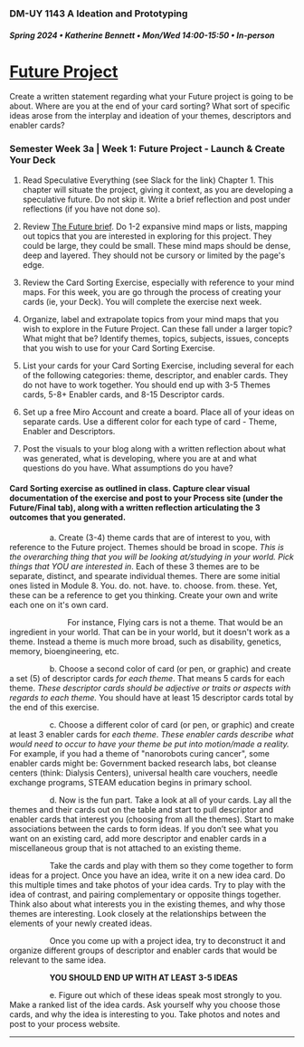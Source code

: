 ### DM-UY 1143 A Ideation and Prototyping
##### Spring 2024 • Katherine Bennett • Mon/Wed 14:00-15:50 • In-person

# [Future Project](Future.md)






  Create a written statement regarding what your Future project is going to be about. Where are you at the end of your card sorting? What sort of specific ideas arose from the interplay and ideation of your themes, descriptors and enabler cards?

### Semester Week 3a | Week 1: Future Project - Launch & Create Your Deck

1. Read Speculative Everything (see Slack for the link) Chapter 1. This chapter will situate the project, giving it context, as you are developing a speculative future. Do not skip it. Write a brief reflection and post under reflections (if you have not done so).

2. Review [The Future brief](Future.md). Do 1-2 expansive mind maps or lists, mapping out topics that you are interested in exploring for this project. They could be large, they could be small. These mind maps should be dense, deep and layered. They should not be cursory or limited by the page's edge. 


3. Review the Card Sorting Exercise, especially with reference to your mind maps. For this week, you are go through the process of creating your cards (ie, your Deck). You will complete the exercise next week.

4. Organize, label and extrapolate topics from your mind maps that you wish to explore in the Future Project. Can these fall under a larger topic? What might that be? Identify themes, topics, subjects, issues, concepts that you wish to use for your Card Sorting Exercise.

5. List your cards for your Card Sorting Exercise, including several for each of the following categories: theme, descriptor, and enabler cards. They do not have to work together. You should end up with 3-5 Themes cards, 5-8+ Enabler cards, and 8-15 Descriptor cards.

6. Set up a free Miro Account and create a board. Place all of your ideas on separate cards. Use a different color for each type of card - Theme, Enabler and Descriptors.


7. Post the visuals to your blog along with a written reflection about what was generated, what is developing, where you are at and what questions do you have. What assumptions do you have?


#### Card Sorting exercise as outlined in class. Capture clear visual documentation of the exercise and post to your Process site (under the Future/Final tab),  along with a written reflection articulating the 3 outcomes that you generated.

  &nbsp;&nbsp;&nbsp;&nbsp;&nbsp;&nbsp;&nbsp;&nbsp;&nbsp;&nbsp;&nbsp;&nbsp;&nbsp;&nbsp;&nbsp;&nbsp;&nbsp;&nbsp;a. Create (3-4) theme cards that are of interest to you, with reference to the Future project. Themes should be broad in scope. _This is the overarching thing that you will be looking at/studying in your world. Pick things that YOU are interested in_. Each of these 3 themes are to be separate, distinct, and spearate individual themes. There are some initial ones listed in Module 8. You. do. not. have. to. choose. from. these. Yet, these can be a reference to get you thinking. Create your own and write each one on it's own card.

   &nbsp;&nbsp;&nbsp;&nbsp;&nbsp;&nbsp;&nbsp;&nbsp;&nbsp;&nbsp;&nbsp;&nbsp;&nbsp;&nbsp;&nbsp;&nbsp;&nbsp;&nbsp; &nbsp;&nbsp;&nbsp;&nbsp;&nbsp;&nbsp; For instance, Flying cars is not a theme. That would be an ingredient in your world. That can be in your world, but it doesn't work as a theme. Instead a theme is much more broad, such as disability, genetics, memory, bioengineering, etc.

  &nbsp;&nbsp;&nbsp;&nbsp;&nbsp;&nbsp;&nbsp;&nbsp;&nbsp;&nbsp;&nbsp;&nbsp;&nbsp;&nbsp;&nbsp;&nbsp;&nbsp;&nbsp;b. Choose a second color of card (or pen, or graphic) and create a set (5) of descriptor cards _for each theme_. That means 5 cards for each theme. *These descriptor cards should be adjective or traits or aspects with regards to each theme.* You should have at least 15 descriptor cards total by the end of this exercise.

  &nbsp;&nbsp;&nbsp;&nbsp;&nbsp;&nbsp;&nbsp;&nbsp;&nbsp;&nbsp;&nbsp;&nbsp;&nbsp;&nbsp;&nbsp;&nbsp;&nbsp;&nbsp;c. Choose a different color of card (or pen, or graphic) and create at least 3 enabler cards for _each theme_. *These enabler cards describe what would need to occur to have your theme be put into motion/made a reality.* For example, if you had a theme of "nanorobots curing cancer", some enabler cards might be: Government backed research labs, bot cleanse centers (think: Dialysis Centers), universal health care vouchers, needle exchange programs, STEAM education begins in primary school.

  &nbsp;&nbsp;&nbsp;&nbsp;&nbsp;&nbsp;&nbsp;&nbsp;&nbsp;&nbsp;&nbsp;&nbsp;&nbsp;&nbsp;&nbsp;&nbsp;&nbsp;&nbsp;d. Now is the fun part. Take a look at all of your cards. Lay all the themes and their cards out on the table and start to pull descriptor and enabler cards that interest you (choosing from all the themes). Start to make associations between the cards to form ideas. If you don’t see what you want on an existing card, add more descriptor and enabler cards in a miscellaneous group that is not attached to an existing theme.

  &nbsp;&nbsp;&nbsp;&nbsp;&nbsp;&nbsp;&nbsp;&nbsp;&nbsp;&nbsp;&nbsp;&nbsp;&nbsp;&nbsp;&nbsp;&nbsp;&nbsp;&nbsp;Take the cards and play with them so they come together to form ideas for a project. Once you have an idea, write it on a new idea card. Do this multiple times and take photos of your idea cards. Try to play with the idea of contrast, and pairing complementary or opposite things together. Think also about what interests you in the existing themes, and why those themes are interesting. Look closely at the relationships between the elements of your newly created ideas.

  &nbsp;&nbsp;&nbsp;&nbsp;&nbsp;&nbsp;&nbsp;&nbsp;&nbsp;&nbsp;&nbsp;&nbsp;&nbsp;&nbsp;&nbsp;&nbsp;&nbsp;&nbsp;Once you come up with a project idea, try to deconstruct it and organize different groups of descriptor and enabler cards that would be relevant to the same idea. 

  &nbsp;&nbsp;&nbsp;&nbsp;&nbsp;&nbsp;&nbsp;&nbsp;&nbsp;&nbsp;&nbsp;&nbsp;&nbsp;&nbsp;&nbsp;&nbsp;&nbsp;&nbsp;<strong>YOU SHOULD END UP WITH AT LEAST 3-5 IDEAS</strong>

  &nbsp;&nbsp;&nbsp;&nbsp;&nbsp;&nbsp;&nbsp;&nbsp;&nbsp;&nbsp;&nbsp;&nbsp;&nbsp;&nbsp;&nbsp;&nbsp;&nbsp;&nbsp;e. Figure out which of these ideas speak most strongly to you. Make a ranked list of the idea cards. Ask yourself why you choose those cards, and why the idea is interesting to you. Take photos and notes and post to your process website.

---


